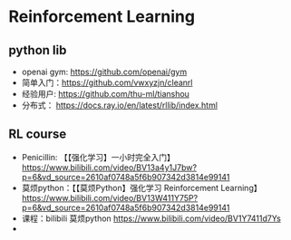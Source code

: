 
# Reinforcement Learning

## python lib
 -  openai gym:  https://github.com/openai/gym
 - 简单入门：https://github.com/vwxyzjn/cleanrl
 - 经验用户: https://github.com/thu-ml/tianshou
 - 分布式： https://docs.ray.io/en/latest/rllib/index.html
  
## RL course
 - Penicillin: 【【强化学习】一小时完全入门】https://www.bilibili.com/video/BV13a4y1J7bw?p=6&vd_source=2610af0748a5f6b907342d3814e99141
 - 莫烦python：【【莫烦Python】强化学习 Reinforcement Learning】https://www.bilibili.com/video/BV13W411Y75P?p=6&vd_source=2610af0748a5f6b907342d3814e99141
 - 课程：bilibili 莫烦python https://www.bilibili.com/video/BV1Y7411d7Ys
 - 
